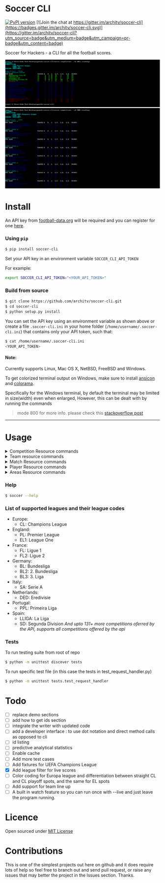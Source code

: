 
Soccer CLI
=====

[![PyPI version](https://badge.fury.io/py/soccer-cli.svg)](http://badge.fury.io/py/soccer-cli) [![Join the chat at https://gitter.im/architv/soccer-cli](https://badges.gitter.im/architv/soccer-cli.svg)](https://gitter.im/architv/soccer-cli?utm_source=badge&utm_medium=badge&utm_campaign=pr-badge&utm_content=badge)

Soccer for Hackers - a CLI for all the football scores. 

![](https://github.com/p-netm/imgandvid/blob/master/soccercli/pics/competitionsstandings2021.PNG)
![](https://github.com/p-netm/imgandvid/blob/master/soccercli/pics/competitionsstandings2001.PNG)

Install
=====

An API key from [football-data.org](http://api.football-data.org/) will be required and you can register for one [here](http://api.football-data.org/client/register).

### Using `pip`

```bash
$ pip install soccer-cli
```

Set your API key in an environment variable `SOCCER_CLI_API_TOKEN`

For example:

```bash
export SOCCER_CLI_API_TOKEN="<YOUR_API_TOKEN>"
```

### Build from source

```bash
$ git clone https://github.com/architv/soccer-cli.git
$ cd soccer-cli
$ python setup.py install
```

You can set the API key using an environment variable as shown above or create a file `.soccer-cli.ini` in your home folder (`/home/username/.soccer-cli.ini`) that contains only your API token, such that:

```bash
$ cat /home/username/.soccer-cli.ini
<YOUR_API_TOKEN>
```

#### Note:
Currently supports Linux, Mac OS X, NetBSD, FreeBSD and Windows.

To get colorized terminal output on Windows, make sure to install [ansicon](https://github.com/adoxa/ansicon/releases/latest) and [colorama](https://pypi.org/project/colorama/).

Specifically for the Windows terminal, by default the terminal may be limited in size(width) even when enlarged,
However, this can be dealt with by running the commands
> mode 800
for more info. please check this [stackoverflow post](https://superuser.com/questions/285984/how-do-i-full-screen-my-cmd)

<hr>

Usage
====

<details>
  <summary>Competition Resource commands </summary>
  
  ##### get all competitions
  ```bash
  $ soccer competitions
  ```
  
   filters: areas, and plans
  
  ###### areas
  
  ```bash
  $ soccer competitions --areas 2072 #  2072 is england's area id
  ```
  
  ###### plan(payment pLAN)
  
  usually if you are not subscribed to any premium plans, you'r requests will be automatically handled as TIER_ONE
  
  ```bash
  $soccer competitions --plan TIER_ONE # TIER_ONE has access to 14 competitions
  ``` 
  
  <hr>
  
  ##### get specific competition/league info
  
  ```bash
  $ soccer competitions --id 2021 standings # 2021 is the competition id for English Premier League
  ```
  
  <hr>
  
  ##### get teams in a certain competition(league)
  
  ```bash
  $ soccer competitions --id 2021 teams
  ```
  
  filters: season and stage
  
  ###### season
  
  ```bash
  $ soccer competitions --id 2021 teams --season 2017 # season is the year that the league starts in
  ```
  
  ###### stage
  
  ```bash
  $ soccer competitions --id 2021 teams --stage <stage>
  ```
  
  <hr>
  
  ##### get a specific competition's standings
  
  ```bash
  $ soccer competitions --id 2021 standings
  ```
  
  filters: standingtype
  
  ###### standingtType as standingtype
  
  ```bash
  $ soccer competitions --id 2021 standings --standingtype HOME
  ```
  
  the standing types are case insesitive when fed in through the shell otherwise should be strictly upper.
  
  <hr>
  
  #### get a specific competition's matches
  
  ```bash
  $ soccer competitions --id 2021 matches
  ```
  
  filters : dates(from and to), stage, status, matchday, group, and season
  
  ###### dates 
  
  ```bash
  $ soccer competitions --id 2021 matches --from 2018-10-18 --to 2018-10-20
  ```
  
  ###### status
  
  Can use this to get the live matches within a certain competition
  ```bash
  $ soccer competitions --id 2021 matches --status LIVE
  ```
  
  _hope you get the idea and can comfortably use the other filters and a combination of any
  to specify your query_
  
  <hr>
  
  #### get scorers within a competition
  
  ```bash
  $ soccer competition --id 2021 scorers
  $ soccer competition --id 2021 scorers --limit 20 # to get info on the top 20 scorers of the English premier league
  ```
  
  <hr>
</details>

<details>
<summary> Team resource commands </summary>
     
  #### specific team info
  
  ```bash
  $ soccer teams --id <id> 
  ```
  
  #### Matches subresource
  
  used to get match records on which team of given id participated in
  
  ```bash
  $ soccer teams --id 66 matches  #  66 happens to be Manchester United's team id
  ```
  
  ###### filters : dates(from and to), status, venue, limit
  
  ```bash
  $ soccer teams --id 66 matches --from 2018-09-23 --to 2018-10-01
  $ soccer teams --id 66 matches --status CANCELLED
  $ soccer teams --id 66 matches --venue <venue>
  ```
  
  <hr>
</details>

<details>
<summary> Match Resource commands </summary>
  
  #### Get upcoming fixtures
  
  ```bash
  $ soccer matches --status SCHEDULED
  ```
  
  #### all mathes and specific match
  
  ```bash
  $ soccer matches
  $ soccer matches --id <match_id>
  ```
  
  ##### Match resource fillters : competitions, dates, status
  
  ```bash
  soccer matches --competitions 2000 # world cup matches
  soccer matches --competitions 2021 --competitions 2000 #Request for matches from 2 competitions
  ```
  
  <hr>
</details>

<details>
<summary> Player Resource commands </summary>

  #### get specific player info

  ```bash
  $ soccer players --id  <id> # <id> is the id of player of interest
  ```
  
  #### get matches that player played in
  
  ```bash
  $ soccer players --id <player_id> 
  ```
  
  ###### filters : dates(from and to), status, competitions/leagues, limit
  
  ```bash
  $ soccer players --id 1 --competitions 2021 --status FINISHED 
  ```
  
  <hr>
</details>

<details>
<summary> Areas Resource commands </summary>
  
  #### get area info
  
  ```bash
  $ soccer areas # retrieves info for all areas in api
  $ soccer areas --id 2000 # retrieves info WC whose id is 2000
  ```
  
  <hr>
</details>


### Help
```bash
$ soccer --help
```

### List of supported leagues and their league codes

- Europe:
  - CL: Champions League
- England:
  - PL: Premier League
  - EL1: League One
- France:
  - FL: Ligue 1
  - FL2: Ligue 2
- Germany:
  - BL: Bundesliga
  - BL2: 2. Bundesliga
  - BL3: 3. Liga
- Italy:
  - SA: Serie A 
- Netherlands:
  - DED: Eredivisie
- Portugal:
  - PPL: Primeira Liga
- Spain:
  - LLIGA: La Liga
  - SD: Segunda Division
_And upto 131+ more competitions oferred by the API, supports all competitions offered by the api_ 


### Tests

To run testing suite from root of repo

```bash
$ python -m unittest discover tests
```

To run specific test file (in this case the tests in test_request_handler.py)

```bash
$ python -m unittest tests.test_request_handler
```


Todo
====
- [ ] replace demo sections
- [ ] add how to get ids section
- [ ] integrate the writer with updated code
- [ ] add a developer interface : to use dot notation and direct method calls as opposed to cli
- [ ] id listing
- [ ] predictive analytical statistics
- [ ] Enable cache
- [ ] Add more test cases
- [ ] Add fixtures for UEFA Champions League
- [x] Add league filter for live scores
- [ ] Color coding for Europa league and differentiation between straight CL and CL playoff spots, and the same for EL spots
- [ ] Add support for team line up
- [ ] A built in watch feature so you can run once with --live and just leave the program running.

Licence
====
Open sourced under [MIT License](LICENSE)

Contributions
====
This is one of the simplest projects out here on github and it does require lots of help
so feel free to branch out and send  pull request, or raise any issues that may better the project
in the Issues section. Thanks.

